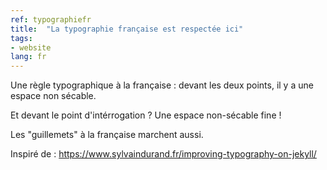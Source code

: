 ```yaml
---
ref: typographiefr
title:  "La typographie française est respectée ici"
tags:
- website
lang: fr
---
```


Une règle typographique à la française : devant les deux points, il y a une espace non sécable.

Et devant le point d'intérrogation ? Une espace non-sécable fine !

Les "guillemets" à la française marchent aussi.

Inspiré de : <https://www.sylvaindurand.fr/improving-typography-on-jekyll/>

